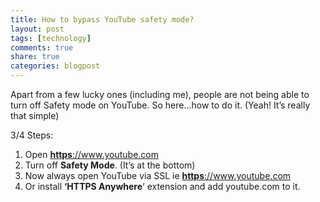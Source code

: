 ```yaml
---
title: How to bypass YouTube safety mode?
layout: post
tags: [technology]
comments: true
share: true
categories: blogpost
---
```

Apart from a few lucky ones (including me), people are not being able to turn off Safety mode on YouTube. So here&#8230;how to do it. (Yeah! It&#8217;s really that simple)

3/4 Steps:

1.  <span style="line-height: 13px;">Open <a title="YouTube SSL" href="https://www.youtube.com" target="_blank"><strong>https</strong>://www.youtube.com</a></span>
2.  Turn off **Safety Mode**. (It&#8217;s at the bottom)
3.  Now always open YouTube via SSL ie <a title="YouTube SSL" href="https://www.youtube.com" target="_blank"><strong>https</strong>://www.youtube.com</a>
4.  Or install **&#8216;HTTPS Anywhere**&#8216; extension and add youtube.com to it.